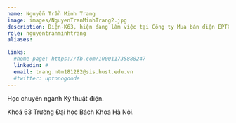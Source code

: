 ```yaml
---
name: Nguyễn Trần Minh Trang
image: images/NguyenTranMinhTrang2.jpg
description: Điện-K63, hiện đang làm việc tại Công ty Mua bán điện EPTC
role: nguyentranminhtrang
aliases:

links:
  #home-page: https://fb.com/100011735888247
  linkedin: #
  email: trang.ntm181282@sis.hust.edu.vn
  #twitter: uptonogoode
---
```


Học chuyên ngành Kỹ thuật điện.

Khoá 63 Trường Đại học Bách Khoa Hà Nội.
